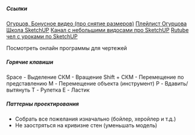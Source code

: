 ##### Ссылки
[Огурцов, Бонусное видео (про снятие размеров)](https://oguru.pro/1/bonus)
[Плейлист Огурцова](https://www.youtube.com/watch?v=DIjKOzKFx9I&list=PLb_jwEojNw4aBA2D9GgrMn_SSszNi15se) 
[Школа SketchUP](https://www.youtube.com/watch?v=nl5AwX2DaL8&list=PLGbU9OptR8m3tLTyuSASTlQVuZPyno0KB) 
[Канал с небольшими видосами про SketchUP](https://www.youtube.com/@3DRemont/videos) 
[Rutube чел с уроками по SketchUP](https://rutube.ru/channel/23572381/) 

Посмотреть онлайн программы для чертежей

##### Горячие клавиши
Space - Выделение
СКМ - Вращение
Shift + СКМ - Перемещение по представлению
M - Перемещение объекта (инструмент)
P - Вдавить/вытянуть
T - Рулетка
E - Ластик

##### Паттерны проектирования
- Собрать все пожелания изначально (бойлер, херойлер и т.д.)
- Не заостряться на кривизне стен (уменьшать модель)
